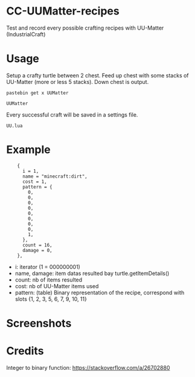 # CC-UUMatter-recipes
Test and record every possible crafting recipes with UU-Matter (IndustrialCraft)

# Usage
Setup a crafty turtle between 2 chest. Feed up chest with some stacks of UU-Matter (more or less 5 stacks). Down chest is output.

```
pastebin get x UUMatter

UUMatter
```

Every successful craft will be saved in a settings file.
```
UU.lua
```

# Example
```
    {
      i = 1,
      name = "minecraft:dirt",
      cost = 1,
      pattern = {
        0,
        0,
        0,
        0,
        0,
        0,
        0,
        0,
        1,
      },
      count = 16,
      damage = 0,
    },
```
- i: iterator (1 = 000000001)
- name, damage: item datas resulted bay turtle.getItemDetails()
- count: nb of items resulted
- cost: nb of UU-Matter items used
- pattern: (table) Binary representation of the recipe, correspond with slots {1, 2, 3, 5, 6, 7, 9, 10, 11}

# Screenshots

# Credits
Integer to binary function: https://stackoverflow.com/a/26702880
